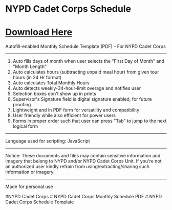 # NYPD Cadet Corps Schedule

# [Download Here](https://github.com/DoctorHammer/NYPDCadetCorpsSchedule/raw/master/Schedule%20Template%20v%2013.01_Release.pdf)


Autofill-enabled Monthly Schedule Template (PDF) - For NYPD Cadet Corps


___

1. Auto fills days of month when user selects the "First Day of Month" and "Month Length"
2. Auto calculates hours (subtracting unpaid meal hour) from given tour hours (in 24 Hr format)
3. Auto calculates Total Monthly Hours
4. Auto detects weekly-34-hour-limit overage and notifies user
5. Selection boxes don't show up in prints
6. Supervisor's Signature field is digital signature enabled, for future proofing
8. Lightweight and in PDF form for versatility and compatibility
9. User friendly while also efficient for power users
10. Forms in proper order such that user can press "Tab" to jump to the next logical form

___

Language used for scripting: JavaScript

___

Notice: These documents and files may contain sensitive information and imagery that belong to NYPD and/or NYPD Cadet Corps Unit. If you're not an authorized user kindly refrain from using/extracting/sharing such information or imagery.

___

Made for personal use

#NYPD Cadet Corps # NYPD Cadet Corps Monthly Schedule PDF # NYPD Cadet Corps Schedule Template

